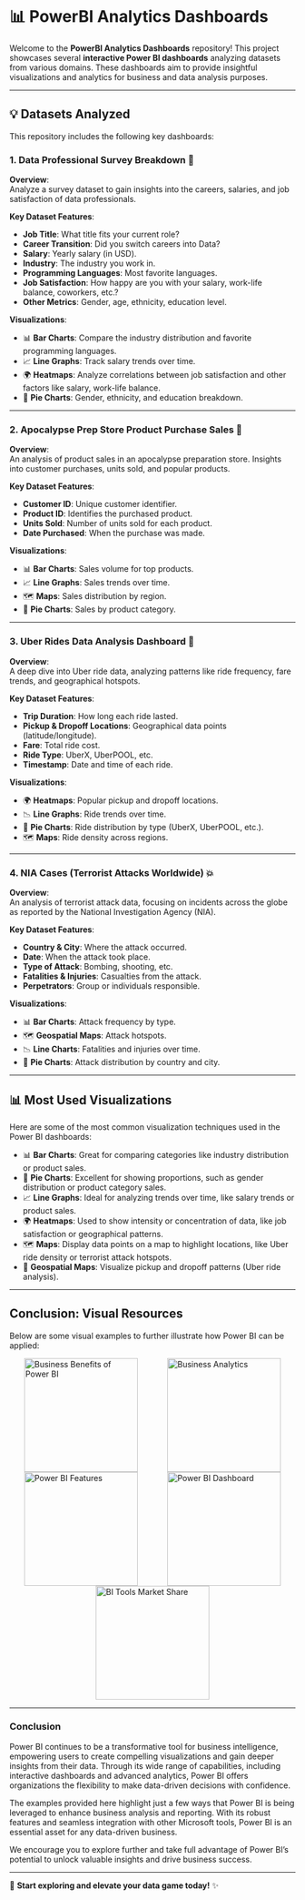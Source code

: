 # :bar_chart: PowerBI Analytics Dashboards

Welcome to the **PowerBI Analytics Dashboards** repository! This project showcases several **interactive Power BI dashboards** analyzing datasets from various domains. These dashboards aim to provide insightful visualizations and analytics for business and data analysis purposes.

---

## :bulb: Datasets Analyzed

This repository includes the following key dashboards:

### 1. **Data Professional Survey Breakdown** :memo:

**Overview**:  
Analyze a survey dataset to gain insights into the careers, salaries, and job satisfaction of data professionals.

**Key Dataset Features**:
- **Job Title**: What title fits your current role?
- **Career Transition**: Did you switch careers into Data?
- **Salary**: Yearly salary (in USD).
- **Industry**: The industry you work in.
- **Programming Languages**: Most favorite languages.
- **Job Satisfaction**: How happy are you with your salary, work-life balance, coworkers, etc.?
- **Other Metrics**: Gender, age, ethnicity, education level.

**Visualizations**:
- 📊 **Bar Charts**: Compare the industry distribution and favorite programming languages.
- 📈 **Line Graphs**: Track salary trends over time.
- 🌍 **Heatmaps**: Analyze correlations between job satisfaction and other factors like salary, work-life balance.
- 🥧 **Pie Charts**: Gender, ethnicity, and education breakdown.

---

### 2. **Apocalypse Prep Store Product Purchase Sales** :shopping_cart:

**Overview**:  
An analysis of product sales in an apocalypse preparation store. Insights into customer purchases, units sold, and popular products.

**Key Dataset Features**:
- **Customer ID**: Unique customer identifier.
- **Product ID**: Identifies the purchased product.
- **Units Sold**: Number of units sold for each product.
- **Date Purchased**: When the purchase was made.

**Visualizations**:
- 📊 **Bar Charts**: Sales volume for top products.
- 📈 **Line Graphs**: Sales trends over time.
- 🗺️ **Maps**: Sales distribution by region.
- 🥧 **Pie Charts**: Sales by product category.

---

### 3. **Uber Rides Data Analysis Dashboard** :taxi:

**Overview**:  
A deep dive into Uber ride data, analyzing patterns like ride frequency, fare trends, and geographical hotspots.

**Key Dataset Features**:
- **Trip Duration**: How long each ride lasted.
- **Pickup & Dropoff Locations**: Geographical data points (latitude/longitude).
- **Fare**: Total ride cost.
- **Ride Type**: UberX, UberPOOL, etc.
- **Timestamp**: Date and time of each ride.

**Visualizations**:
- 🌍 **Heatmaps**: Popular pickup and dropoff locations.
- 📉 **Line Graphs**: Ride trends over time.
- 🚖 **Pie Charts**: Ride distribution by type (UberX, UberPOOL, etc.).
- 🗺️ **Maps**: Ride density across regions.

---

### 4. **NIA Cases (Terrorist Attacks Worldwide)** :boom:

**Overview**:  
An analysis of terrorist attack data, focusing on incidents across the globe as reported by the National Investigation Agency (NIA).

**Key Dataset Features**:
- **Country & City**: Where the attack occurred.
- **Date**: When the attack took place.
- **Type of Attack**: Bombing, shooting, etc.
- **Fatalities & Injuries**: Casualties from the attack.
- **Perpetrators**: Group or individuals responsible.

**Visualizations**:
- 📊 **Bar Charts**: Attack frequency by type.
- 🗺️ **Geospatial Maps**: Attack hotspots.
- 📉 **Line Charts**: Fatalities and injuries over time.
- 🥧 **Pie Charts**: Attack distribution by country and city.

---
## :bar_chart: Most Used Visualizations

Here are some of the most common visualization techniques used in the Power BI dashboards:

- 📊 **Bar Charts**: Great for comparing categories like industry distribution or product sales.
- 🥧 **Pie Charts**: Excellent for showing proportions, such as gender distribution or product category sales.
- 📈 **Line Graphs**: Ideal for analyzing trends over time, like salary trends or product sales.
- 🌍 **Heatmaps**: Used to show intensity or concentration of data, like job satisfaction or geographical patterns.
- 🗺️ **Maps**: Display data points on a map to highlight locations, like Uber ride density or terrorist attack hotspots.
- 🚖 **Geospatial Maps**: Visualize pickup and dropoff patterns (Uber ride analysis).

---

## Conclusion: Visual Resources

Below are some visual examples to further illustrate how Power BI can be applied:

<div style="display: flex; flex-wrap: wrap; justify-content: space-around;">
  <img src="https://sranalytics.io/wp-content/uploads/2021/01/business-benefits-of-Power-BI-1024x834.jpg" width="200" alt="Business Benefits of Power BI"/>
  <img src="https://images.unsplash.com/photo-1608222351212-18fe0ec7b13b?crop=entropy&cs=tinysrgb&fit=max&fm=jpg&ixid=M3wxMTc3M3wwfDF8c2VhcmNofDF8fEJ1c2luZXNzJTIwQW5hbHl0aWNzfGVufDB8fHx8MTY5Mzg4MTU2Nnww&ixlib=rb-4.0.3&q=80&w=2000" width="200" alt="Business Analytics"/>
  <img src="https://www.selecthub.com/wp-content/uploads/2022/05/Power-BI-Features-V3.jpg" width="200" alt="Power BI Features"/>
  <img src="https://user-images.githubusercontent.com/142690763/268054991-5788461b-4eae-4718-9f8e-c5fbfb329271.png" width="200" alt="Power BI Dashboard"/>
  <img src="https://th.bing.com/th/id/R.6085ce4a158ff14eedf76ee3c0007b9a?rik=wZR69SoNd8Zg1w&riu=http%3a%2f%2fwww.businessintelligencesoftware.co%2fwp-content%2fuploads%2f2017%2f04%2fBI-Business-Intelligence-Tools-Market-Share-2017-businessintelligencesoftware.co_.png&ehk=pqDV8faPOBE0BRsHEHjnTHAzvlAskxhPewDUJjMeh%2fo%3d&risl=&pid=ImgRaw&r=0" width="200" alt="BI Tools Market Share"/>
</div>

---

### Conclusion

Power BI continues to be a transformative tool for business intelligence, empowering users to create compelling visualizations and gain deeper insights from their data. Through its wide range of capabilities, including interactive dashboards and advanced analytics, Power BI offers organizations the flexibility to make data-driven decisions with confidence.

The examples provided here highlight just a few ways that Power BI is being leveraged to enhance business analysis and reporting. With its robust features and seamless integration with other Microsoft tools, Power BI is an essential asset for any data-driven business.

We encourage you to explore further and take full advantage of Power BI’s potential to unlock valuable insights and drive business success.

---

🎉 **Start exploring and elevate your data game today!** ✨

